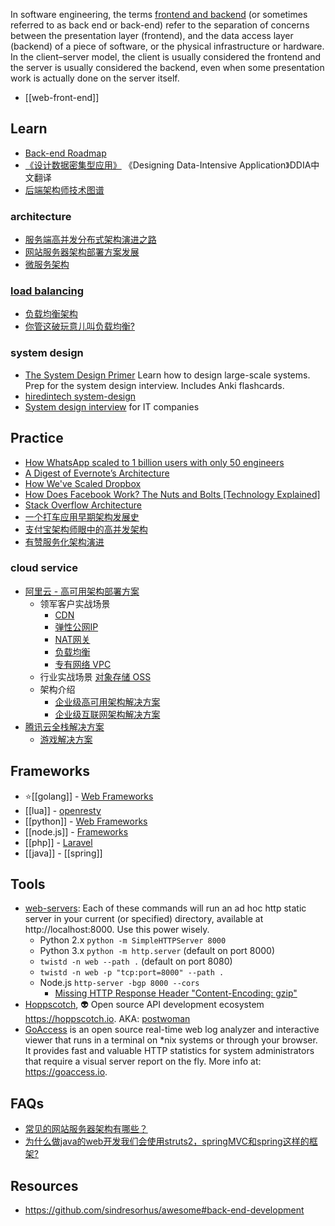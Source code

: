 In software engineering, the terms [frontend and backend](https://en.wikipedia.org/wiki/Frontend_and_backend) (or sometimes referred to as back end or back-end) refer to the separation of concerns between the presentation layer (frontend), and the data access layer (backend) of a piece of software, or the physical infrastructure or hardware. In the client–server model, the client is usually considered the frontend and the server is usually considered the backend, even when some presentation work is actually done on the server itself.

- [[web-front-end]]



## Learn
- [Back-end Roadmap](https://github.com/kamranahmedse/developer-roadmap#back-end-roadmap)
- [《设计数据密集型应用》](https://github.com/Vonng/ddia) 《Designing Data-Intensive Application》DDIA中文翻译
- [后端架构师技术图谱](https://github.com/xingshaocheng/architect-awesome)

### architecture
- [服务端高并发分布式架构演进之路](https://segmentfault.com/a/1190000018626163)
- [网站服务器架构部署方案发展](https://www.cnblogs.com/baobeiqi-e/p/10876334.html)
- [微服务架构](https://www.jianshu.com/p/6dc79068e2dc)

### [load balancing](https://en.wikipedia.org/wiki/Load_balancing_(computing))
- [负载均衡架构](https://www.jianshu.com/p/8f7242cbf469)
- [你管这破玩意儿叫负载均衡?](https://mp.weixin.qq.com/s/Rngy_zCopDWFHq4ZUo3m9w)

### system design
- [The System Design Primer](https://github.com/donnemartin/system-design-primer) Learn how to design large-scale systems. Prep for the system design interview. Includes Anki flashcards.
- [hiredintech system-design](https://www.hiredintech.com/system-design)
- [System design interview](https://github.com/checkcheckzz/system-design-interview) for IT companies



## Practice
- [How WhatsApp scaled to 1 billion users with only 50 engineers](https://www.quastor.org/p/how-whatsapp-scaled-to-1-billion)
- [A Digest of Evernote’s Architecture](https://evernote.com/blog/a-digest-of-evernotes-architecture/)
- [How We've Scaled Dropbox](https://www.youtube.com/watch?v=PE4gwstWhmc)
- [How Does Facebook Work? The Nuts and Bolts [Technology Explained]](https://www.makeuseof.com/tag/facebook-work-nuts-bolts-technology-explained/)
- [Stack Overflow Architecture](http://highscalability.com/blog/2009/8/5/stack-overflow-architecture.html)
- [一个打车应用早期架构发展史](https://cloud.tencent.com/developer/article/1521020)
- [支付宝架构师眼中的高并发架构](https://cloud.tencent.com/developer/article/1417126)
- [有赞服务化架构演进](https://cloud.tencent.com/developer/article/1522947)

### cloud service
- [阿里云 - 高可用架构部署方案](https://help.aliyun.com/document_detail/137317.html?spm=5176.13910061.sslink.1.76864736DWeDXk)
  - 领军客户实战场景
    - [CDN](https://cn.aliyun.com/product/cdn)
    - [弹性公网IP](https://cn.aliyun.com/product/eip)
    - [NAT网关](https://cn.aliyun.com/product/nat)
    - [负载均衡](https://cn.aliyun.com/product/slb)
    - [专有网络 VPC](https://cn.aliyun.com/product/vpc)
  - 行业实战场景 [对象存储 OSS](https://cn.aliyun.com/product/oss)
  - 架构介绍
    - [企业级高可用架构解决方案](https://cn.aliyun.com/solution/ehasl/index)
    - [企业级互联网架构解决方案](https://cn.aliyun.com/solution/middleware/index)
- [腾讯云全栈解决方案](https://cloud.tencent.com/solution/overview)
  - [游戏解决方案](https://cloud.tencent.com/solution/game)



## Frameworks
- :star:[[golang]] - [Web Frameworks](golang#Frameworks)
- [[lua]] - [openresty](nginx#openresty)
- [[python]] - [Web Frameworks](python#Frameworks)
- [[node.js]] - [Frameworks](node.js#Frameworks)
- [[php]] - [Laravel](php#Laravel)
- [[java]] - [[spring]]



## Tools
- [web-servers](https://gist.github.com/willurd/5720255): Each of these commands will run an ad hoc http static server in your current (or specified) directory, available at http://localhost:8000. Use this power wisely.
  - Python 2.x `python -m SimpleHTTPServer 8000`
  - Python 3.x `python -m http.server` (default on port 8000)
  - `twistd -n web --path .` (default on port 8080)
  - `twistd -n web -p "tcp:port=8000" --path .`
  - Node.js `http-server -bgp 8000 --cors`
    - [Missing HTTP Response Header "Content-Encoding: gzip"](https://github.com/http-party/http-server/issues/780)
- [Hoppscotch](https://github.com/hoppscotch/hoppscotch), 👽 Open source API development ecosystem https://hoppscotch.io. AKA: [postwoman](https://postwoman.io/)
- [GoAccess](https://github.com/allinurl/goaccess) is an open source real-time web log analyzer and interactive viewer that runs in a terminal on *nix systems or through your browser. It provides fast and valuable HTTP statistics for system administrators that require a visual server report on the fly. More info at: https://goaccess.io.



## FAQs
- [常见的网站服务器架构有哪些？](https://www.zhihu.com/question/20657269)
- [为什么做java的web开发我们会使用struts2，springMVC和spring这样的框架?](https://github.com/RubyLouvre/agate/issues/8)



## Resources
- https://github.com/sindresorhus/awesome#back-end-development

